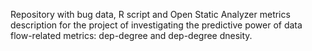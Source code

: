 Repository with bug data, R script and Open Static Analyzer metrics description for the project of investigating the predictive power of data flow-related metrics: dep-degree and dep-degree dnesity.
